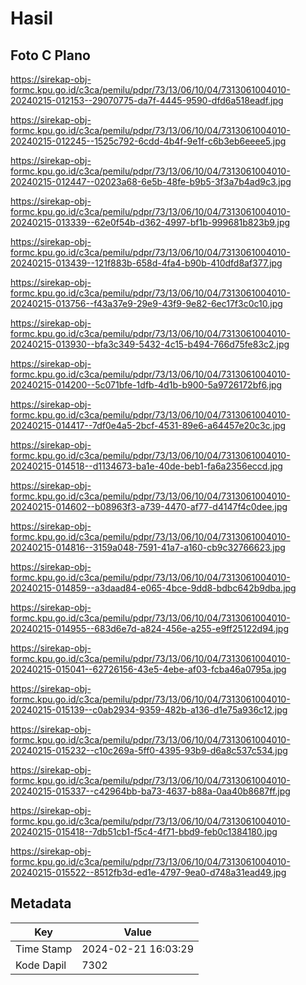# Hasil

## Foto C Plano

https://sirekap-obj-formc.kpu.go.id/c3ca/pemilu/pdpr/73/13/06/10/04/7313061004010-20240215-012153--29070775-da7f-4445-9590-dfd6a518eadf.jpg

https://sirekap-obj-formc.kpu.go.id/c3ca/pemilu/pdpr/73/13/06/10/04/7313061004010-20240215-012245--1525c792-6cdd-4b4f-9e1f-c6b3eb6eeee5.jpg

https://sirekap-obj-formc.kpu.go.id/c3ca/pemilu/pdpr/73/13/06/10/04/7313061004010-20240215-012447--02023a68-6e5b-48fe-b9b5-3f3a7b4ad9c3.jpg

https://sirekap-obj-formc.kpu.go.id/c3ca/pemilu/pdpr/73/13/06/10/04/7313061004010-20240215-013339--62e0f54b-d362-4997-bf1b-999681b823b9.jpg

https://sirekap-obj-formc.kpu.go.id/c3ca/pemilu/pdpr/73/13/06/10/04/7313061004010-20240215-013439--121f883b-658d-4fa4-b90b-410dfd8af377.jpg

https://sirekap-obj-formc.kpu.go.id/c3ca/pemilu/pdpr/73/13/06/10/04/7313061004010-20240215-013756--f43a37e9-29e9-43f9-9e82-6ec17f3c0c10.jpg

https://sirekap-obj-formc.kpu.go.id/c3ca/pemilu/pdpr/73/13/06/10/04/7313061004010-20240215-013930--bfa3c349-5432-4c15-b494-766d75fe83c2.jpg

https://sirekap-obj-formc.kpu.go.id/c3ca/pemilu/pdpr/73/13/06/10/04/7313061004010-20240215-014200--5c071bfe-1dfb-4d1b-b900-5a9726172bf6.jpg

https://sirekap-obj-formc.kpu.go.id/c3ca/pemilu/pdpr/73/13/06/10/04/7313061004010-20240215-014417--7df0e4a5-2bcf-4531-89e6-a64457e20c3c.jpg

https://sirekap-obj-formc.kpu.go.id/c3ca/pemilu/pdpr/73/13/06/10/04/7313061004010-20240215-014518--d1134673-ba1e-40de-beb1-fa6a2356eccd.jpg

https://sirekap-obj-formc.kpu.go.id/c3ca/pemilu/pdpr/73/13/06/10/04/7313061004010-20240215-014602--b08963f3-a739-4470-af77-d4147f4c0dee.jpg

https://sirekap-obj-formc.kpu.go.id/c3ca/pemilu/pdpr/73/13/06/10/04/7313061004010-20240215-014816--3159a048-7591-41a7-a160-cb9c32766623.jpg

https://sirekap-obj-formc.kpu.go.id/c3ca/pemilu/pdpr/73/13/06/10/04/7313061004010-20240215-014859--a3daad84-e065-4bce-9dd8-bdbc642b9dba.jpg

https://sirekap-obj-formc.kpu.go.id/c3ca/pemilu/pdpr/73/13/06/10/04/7313061004010-20240215-014955--683d6e7d-a824-456e-a255-e9ff25122d94.jpg

https://sirekap-obj-formc.kpu.go.id/c3ca/pemilu/pdpr/73/13/06/10/04/7313061004010-20240215-015041--62726156-43e5-4ebe-af03-fcba46a0795a.jpg

https://sirekap-obj-formc.kpu.go.id/c3ca/pemilu/pdpr/73/13/06/10/04/7313061004010-20240215-015139--c0ab2934-9359-482b-a136-d1e75a936c12.jpg

https://sirekap-obj-formc.kpu.go.id/c3ca/pemilu/pdpr/73/13/06/10/04/7313061004010-20240215-015232--c10c269a-5ff0-4395-93b9-d6a8c537c534.jpg

https://sirekap-obj-formc.kpu.go.id/c3ca/pemilu/pdpr/73/13/06/10/04/7313061004010-20240215-015337--c42964bb-ba73-4637-b88a-0aa40b8687ff.jpg

https://sirekap-obj-formc.kpu.go.id/c3ca/pemilu/pdpr/73/13/06/10/04/7313061004010-20240215-015418--7db51cb1-f5c4-4f71-bbd9-feb0c1384180.jpg

https://sirekap-obj-formc.kpu.go.id/c3ca/pemilu/pdpr/73/13/06/10/04/7313061004010-20240215-015522--8512fb3d-ed1e-4797-9ea0-d748a31ead49.jpg


## Metadata

| Key        | Value               |
| ---------- | ------------------- |
| Time Stamp | 2024-02-21 16:03:29 |
| Kode Dapil | 7302                |



